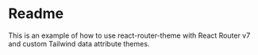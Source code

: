 # Readme

This is an example of how to use react-router-theme with React Router v7 and custom Tailwind data attribute themes.
